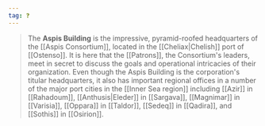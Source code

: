 ```yaml
---
tag: ❓
---
```

> The **Aspis Building** is the impressive, pyramid-roofed headquarters of the [[Aspis Consortium]], located in the [[Cheliax|Chelish]] port of [[Ostenso]]. It is here that the [[Patrons]], the Consortium's leaders, meet in secret to discuss the goals and operational intricacies of their organization. Even though the Aspis Building is the corporation's titular headquarters, it also has important regional offices in a number of the major port cities in the [[Inner Sea region]] including [[Azir]] in [[Rahadoum]], [[Anthusis|Eleder]] in [[Sargava]], [[Magnimar]] in [[Varisia]], [[Oppara]] in [[Taldor]], [[Sedeq]] in [[Qadira]], and [[Sothis]] in [[Osirion]].







